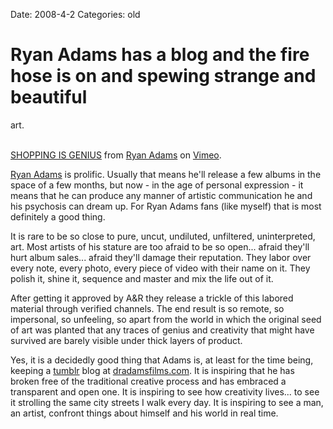 Date: 2008-4-2
Categories: old

# Ryan Adams has a blog and the fire hose is on and spewing strange and beautiful
  art.

<object type="application/x-shockwave-flash" width="400" height="300" data="http://www.vimeo.com/moogaloop.swf?clip_id=850713&amp;server=www.vimeo.com&amp;fullscreen=1&amp;show_title=1&amp;show_byline=1&amp;show_portrait=0&amp;color=">	<param name="quality" value="best" />	<param name="allowfullscreen" value="true" />	<param name="scale" value="showAll" />	<param name="movie" value="http://www.vimeo.com/moogaloop.swf?clip_id=850713&amp;server=www.vimeo.com&amp;fullscreen=1&amp;show_title=1&amp;show_byline=1&amp;show_portrait=0&amp;color=" /></object><br /><a href="http://www.vimeo.com/850713/l:embed_850713">SHOPPING IS GENIUS</a> from <a href="http://www.vimeo.com/dradamsfilms/l:embed_850713">Ryan Adams</a> on <a href="http://vimeo.com/l:embed_850713">Vimeo</a>.

<a href="http://en.wikipedia.org/wiki/Ryan_Adams">Ryan Adams</a> is prolific.  Usually that means he'll release a few albums in the space of a few months, but now - in the age of personal expression - it means that he can produce any manner of artistic communication he and his psychosis can dream up.  For Ryan Adams fans (like myself) that is most definitely a good thing.  

It is rare to be so close to pure, uncut, undiluted, unfiltered, uninterpreted, art.  Most artists of his stature are too afraid to be so open... afraid they'll hurt album sales... afraid they'll damage their reputation.  They labor over every note, every photo, every piece of video with their name on it.  They polish it, shine it, sequence and master and mix the life out of it. 

After getting it approved by A&R they release a trickle of this labored material through verified channels.  The end result is so remote, so impersonal, so unfeeling, so apart from the world in which the original seed of art was planted that any traces of genius and creativity that might have survived are barely visible under thick layers of product.

Yes, it is a decidedly good thing that Adams is, at least for the time being, keeping a <a href="http://www.tumblr.com/">tumblr</a> blog at <a href="http://dradamsfilms.com/">dradamsfilms.com</a>. It is inspiring that he has broken free of the traditional creative process and has embraced a transparent and open one. It is inspiring to see how creativity lives... to see it strolling the same city streets I walk every day.  It is inspiring to see a man, an artist, confront things about himself and his world in real time.  

